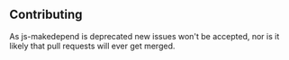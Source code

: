 ## Contributing
As js-makedepend is deprecated new issues won't be accepted, nor is it
likely that pull requests will ever get merged.
